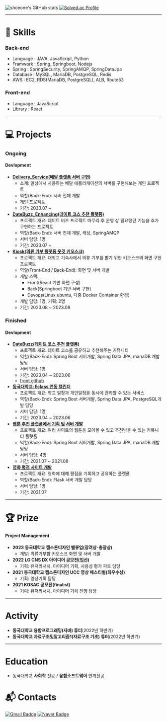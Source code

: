 
<!--
**shoeone96/shoeone96** is a ✨ _special_ ✨ repository because its `README.md` (this file) appears on your GitHub profile.

Here are some ideas to get you started:

- 🔭 I’m currently working on ...
- 🌱 I’m currently learning ...
- 👯 I’m looking to collaborate on ...
- 🤔 I’m looking for help with ...
- 💬 Ask me about ...
- 📫 How to reach me: ...
- 😄 Pronouns: ...
- ⚡ Fun fact: ...
-->

![shoeone's GitHub stats](https://github-readme-stats.vercel.app/api?username=shoeone96&show_icons=true&theme=radical)
[![Solved.ac Profile](http://mazassumnida.wtf/api/v2/generate_badge?boj=fkfkfk1800)](https://solved.ac/fkfkfk1800/)

---

# 💪 Skills
### Back-end
- Language : JAVA, JavaScript, Python
- Framwork : Spring, Springboot, Nodejs
- Spring : SpringSecurity, SpringAMQP, SpringDataJpa
- Database : MySQL, MariaDB, PostgreSQL, Redis
- AWS : EC2, RDS(MariaDB, PostgreSQL), ALB, Route53

### Front-end
- Language : JavaScript
- Library : React

---

# 💻 Projects
### Ongoing
#### Devlopment
- **[Delivery_Service(배달 플랫폼 서버 구현)](https://github.com/shoeone96/Delivery_service)**
    - 소개: 일상에서 사용하는 배달 애플리케이션의 서버를 구현해보는 개인 프로젝트
    - 역할(Back-End): 서버 전체 개발
    - 개인 프로젝트
    - 기간: 2023.07 ~
- **[DateBuzz_Enhancing(데이트 코스 추천 플랫폼)](https://github.com/shoeone96/dateBuzz_public)**
    - 프로젝트 개요: 데이트 버즈 프로젝트 마무리 후 운영 상 필요했던 기능을 추가 구현하는 프로젝트
    - 역할(Back-End): 서버 전체 개발, 캐싱, SpringAMQP
    - 서버 담당: 1명
    - 기간: 2023.07 ~
- **[Kiosk(의류 기부 플랫폼 옷깃 키오스크)](https://github.com/shoeone96/kiosk)**
    - 프로젝트 개요: 대학교 기숙사에서 의류 기부를 받기 위한 키오스크의 화면 구현 프로젝트
    - 역할(Front-End / Back-End): 화면 및 서버 개발
    - 개발 스택:
        - Front(React 기반 화면 구성)
        - Back(Springboot 기반 서버 구현)
        - Devops(Linux ubuntu, 다중 Docker Container 환경) 
    - 개발 담당: 1명, 기획: 2명
    - 기간: 2023.08 ~ 2023.08
 
### Finished
#### Devlopment
- **[DateBuzz(데이트 코스 추천 플랫폼)](https://github.com/CSID-DGU/2023-1-SCS4031-Momentree-2)**
    - 프로젝트 개요: 데이트 코스를 공유하고 추천해주는 커뮤니티
    - 역할(Back-End): Spring Boot 서버개발, Spring Data JPA, mariaDB 개발 담당
    - 서버 담당: 1명
    - 기간: 2023.04 ~ 2023.06
    - [front github]()
- **[동국대학교-Eclass 연동 캘린더](https://github.com/shoeone96/2023-1-OSSProj-NoQuestionMark-2)**
    - 프로젝트 개요: 학교 일정과 개인일정을 동시에 관리할 수 있는 서비스 
    - 역할(Back-End): Spring Boot 서버개발, Spring Data JPA, PostgreSQL개발 담당
    - 서버 담당: 1명
    - 기간: 2023.04 ~ 2023.06
- **[웹툰 추천 플랫폼에서 기획 및 서버 개발](https://github.com/yeonnwoo/Webtooni_server)**
    - 프로젝트 개요: 여러 사이트의 웹툰을 모아볼 수 있고 추천받을 수 있는 커뮤니티 플랫폼
    - 역할(Back-End): Spring Boot 서버개발, Spring Data JPA, mariaDB 개발 담당
    - 서버 담당: 4명
    - 기간: 2021.07 ~ 2021.08
- **[영화 평점 사이트 개발](https://github.com/shoeone96/haghae99-week-1-group-36-)**
    - 프로젝트 개요: 영화에 대해 평점을 기록하고 공유하는 플랫폼
    - 역할(Back-End): Flask 서버 개발 담당
    - 서버 담당: 1명
    - 기간: 2021.07

---  

# 🏆 Prize
#### Project Management
- **2023 동국대학교 캡스톤디자인 밸류업(장려상-총장상)**
    - 개발: 의류기부함 키오스크 화면 및 서버 개발
- **2022 LG CNS DX 아이디어 공모전(입선)**
    - 기획: 유저리서치, 아이디어 기획, 사용성 평가 파트 담당
- **2021 동국대학교 캡스톤디자인 UCC 영상 페스티벌(최우수상)**
    - 기획: 영상기획 담당
- **2021 KOSAC 공모전(finalist)**
    - 기획: 유저리서치, 아이디어 기획 진행 담당

---

# Activity
- **동국대학교 융합프로그래밍(자바) 튜터**(2022년 하반기)
- **동국대학교 자료구조및알고리즘1(자료구조 기초) 튜터**(2022년 하반기)

---

# Education
- 동국대학교 **사회학** 전공 / **융합소프트웨어** 연계전공 
 
# :mailbox_with_mail: Contacts
[![Gmail Badge](https://img.shields.io/badge/Gmail-d14836?style=flat-square&logo=Gmail&logoColor=white&link=mailto:dlwnddnjs96@gmail.com)](mailto:kimsh1691@gmail.com)
[![Naver Badge](https://img.shields.io/badge/Naver-03C75A?style=flat-square&logo=Naver&logoColor=white&link=mailto:dlwnddnjs96@naver.com)](mailto:rlatngus1691@naver.com)
